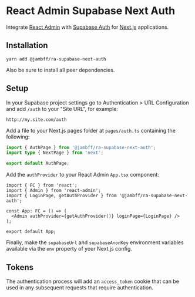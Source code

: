 # React Admin Supabase Next Auth

Integrate [React Admin](https://marmelab.com/react-admin/) with
[Supabase Auth](https://supabase.com/auth) for
[Next.js](https://nextjs.org/) applications.

## Installation

```text
yarn add @jambff/ra-supabase-next-auth
```

Also be sure to install all peer dependencies.

## Setup

In your Supabase project settings go to Authentication > URL Configuration and
add `/auth` to your "Site URL", for example:

```text
http://my.site.com/auth
```

Add a file to your Next.js pages folder at `pages/auth.ts` containing the following:

```ts
import { AuthPage } from '@jambff/ra-supabase-next-auth';
import type { NextPage } from 'next';

export default AuthPage;
```

Add the `authProvider` to your React Admin `App.tsx` component:

```tsx
import { FC } from 'react';
import { Admin } from 'react-admin';
import { LoginPage, getAuthProvider } from '@jambff/ra-supabase-next-auth';

const App: FC = () => (
  <Admin authProvider={getAuthProvider()} loginPage={LoginPage} />
);

export default App;
```

Finally, make the `supabaseUrl` and `supabaseAnonKey` environment variables
available via the `env` property of your Next.js config.

## Tokens

The authentication process will add an `access_token` cookie that can be used
in any subsequent requests that require authentication.
